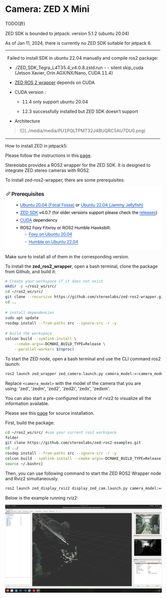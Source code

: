 # Camera: ZED X Mini

TODO(許)

ZED SDK is bounded to jetpack: version 5.1.2 (ubuntu 20.04)

As of Jan 11, 2024, there is currently no ZED SDK suitable for jetpack
6.

<table>
<colgroup>
<col style="width: 100%" />
</colgroup>
<tbody>
<tr class="odd">
<td><p>Failed to install
SDK in ubuntu 22.04 manually and compile ros2 package:</p>
<ul>
<li><p>./ZED_SDK_Tegra_L4T35.4_v4.0.8.zstd.run -- silent skip_cuda<br />
(Jetson Xavier, Orin AGX/NX/Nano, CUDA 11.4)</p></li>
<li><p><a
href="https://github.com/stereolabs/zed-ros2-wrapper">ZED ROS 2 wrapper</a> depends on CUDA</p></li>
<li><p>CUDA version : </p>
<ul>
<li><p>11.4 only support ubuntu 20.04</p></li>
<li><p>12.3 successfully installed but ZED SDK doesn’t support </p></li>
</ul></li>
<li><p>Architecture</p></li>
</ul>
<blockquote>
<p>![](../media/media/PU1PQLTPMT32J4BUQRC5AU7DU0.png)</p>
</blockquote></td>
</tr>
</tbody>
</table>

How to install ZED in jetpack5:

Please follow the instructions in this
[page](https://github.com/stereolabs/zed-ros2-wrapper).

Stereolabs provides a ROS2 wrapper for the ZED SDK. It is designed to
integrate ZED stereo cameras with ROS2.

To install zed-ros2-wrapper, there are some prerequisites:

![](../media/media/3S0M3RJVJ9061F0E1PNCKBBUI0.png)

Make sure to install all of them in the corresponding version.

To install the **zed_ros2_wrapper**, open a bash terminal, clone the
package from Github, and build it:

```bash
# Create your workspace if it does not exist
mkdir -p ~/ros2_ws/src/
cd ~/ros2_ws/src/
git clone --recursive https://github.com/stereolabs/zed-ros2-wrapper.git
cd ..

# install dependencies
sudo apt update
rosdep install --from-paths src --ignore-src -r -y

# build the workspace
colcon build --symlink-install \
    --cmake-args=-DCMAKE_BUILD_TYPE=Release \
    --parallel-workers $(nproc)
```

To start the ZED node, open a bash terminal and use the CLI command ros2
launch:

```bash
ros2 launch zed_wrapper zed_camera.launch.py camera_model:=<camera_model>
```

Replace `<camera_model>` with the model of the camera that you are
using: 'zed', 'zedm', 'zed2', 'zed2i', 'zedx', 'zedxm'.

You can also start a pre-configured instance of rviz2 to visualize all
the information available.

Please see this
[page](https://github.com/stereolabs/zed-ros2-examples#build-the-package)
for source installation.

First, build the package:

```bash
cd ~/ros2_ws/src/ #use your current ros2 workspace
folder
git clone https://github.com/stereolabs/zed-ros2-examples.git
cd ../
rosdep install --from-paths src --ignore-src -r -y
colcon build --symlink-install --cmake-args=-DCMAKE_BUILD_TYPE=Release
source ~/.bashrc|
```


Then, you can use following command to start the ZED ROS2 Wrapper node
and Rviz2 simultaneously.

```bash
ros2 launch zed_display_rviz2 display_zed_cam.launch.py camera_model:=<camera_model>
```

Below is the example running rviz2:

![](../media/media/9991HHCBI91STC3BBJPUA3THIS.png)
